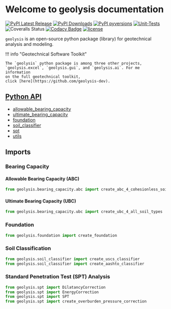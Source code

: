 # Welcome to geolysis documentation

[![PyPI Latest Release](https://img.shields.io/pypi/v/geolysis?style=flat&logo=pypi)](https://pypi.org/project/geolysis/)
[![PyPI Downloads](https://static.pepy.tech/badge/geolysis)](https://pepy.tech/projects/geolysis)
[![PyPI pyversions](https://img.shields.io/pypi/pyversions/geolysis.svg?logo=python&style=flat)](https://pypi.python.org/pypi/geolysis/)
[![Unit-Tests](https://github.com/patrickboateng/geolysis/actions/workflows/geolysis-unit-tests.yml/badge.svg)](https://github.com/patrickboateng/geolysis/actions/workflows/geolysis-unit-tests.yml)
![Coveralls Status](https://img.shields.io/coverallsCoverage/github/patrickboateng/geolysis?logo=coveralls)
[![Codacy Badge](https://app.codacy.com/project/badge/Grade/17f88084c6a84a08a20f9d8da1438107)](https://app.codacy.com/gh/patrickboateng/geolysis/dashboard?utm_source=gh&utm_medium=referral&utm_content=&utm_campaign=Badge_grade)
[![license](https://img.shields.io/pypi/l/geolysis?style=flat&logo=opensourceinitiative)](https://opensource.org/license/mit/)

`geolysis` is an open-source python package (library) for geotechnical analysis
and modeling.

!!! info "Geotechnical Software Toolkit"

    The `geolysis` python package is among three other projects, 
    `geolysis.excel`, `geolysis.gui`, and `geolysis.ai`. For me information 
    on the full geotechnical toolkit, 
    click [here](https://github.com/geolysis-dev).

## [Python API](reference/index.md)

- [allowable_bearing_capacity](reference/allowable-bearing-capacity.md)
- [ultimate_bearing_capacity](reference/ultimate-bearing-capacity.md)
- [foundation](reference/foundation.md)
- [soil_classifier](reference/soil-classifier.md)
- [spt](reference/spt.md)
- [utils](reference/utils.md)

## Imports

### Bearing Capacity

#### Allowable Bearing Capacity (ABC)

```python
from geolysis.bearing_capacity.abc import create_abc_4_cohesionless_soils
```

#### Ultimate Bearing Capacity (UBC)

```python
from geolysis.bearing_capacity.ubc import create_ubc_4_all_soil_types
```

### Foundation

```python
from geolysis.foundation import create_foundation
```

### Soil Classification

```python
from geolysis.soil_classifier import create_uscs_classifier
from geolysis.soil_classifier import create_aashto_classifier
```

### Standard Penetration Test (SPT) Analysis

```python
from geolysis.spt import DilatancyCorrection
from geolysis.spt import EnergyCorrection
from geolysis.spt import SPT
from geolysis.spt import create_overburden_pressure_correction
``` 
